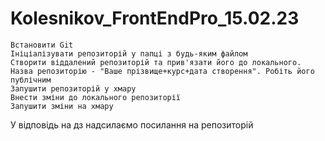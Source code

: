 # Kolesnikov_FrontEndPro_15.02.23

    Встановити Git
    Ініціалізувати репозиторій у папці з будь-яким файлом
    Створити віддалений репозиторій та прив'язати його до локального. Назва репозиторію - "Ваше прізвище+курс+дата створення". Робіть його публічним
    Запушити репозиторій у хмару
    Внести зміни до локального репозиторії
    Запушити зміни на хмару


У відповідь на дз надсилаємо посилання на репозиторій